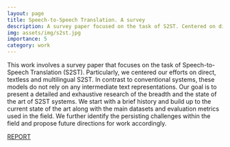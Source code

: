 ```yaml
---
layout: page
title: Speech-to-Speech Translation. A survey
description: A survey paper focused on the task of S2ST. Centered on direct, text-less and multilingual S2ST
img: assets/img/s2st.jpg
importance: 5
category: work
---
```


This work involves a survey paper that focuses on the task of Speech-to-Speech Translation (S2ST). Particularly, we centered our efforts on direct, textless and multilingual S2ST. In contrast to conventional systems, these models do not rely on any intermediate text representations. Our goal is to present a detailed and exhaustive research of the breadth and the state of the art of S2ST systems. We start with a brief history and build up to the current state of the art along with the main datasets and evaluation metrics used in the field. We further identify the persisting challenges within the field and propose future directions for work accordingly.

[REPORT](https://drive.google.com/file/d/18JFoFnxrxXSH11Qh1ZFBpzekH3q4KGAw/view)